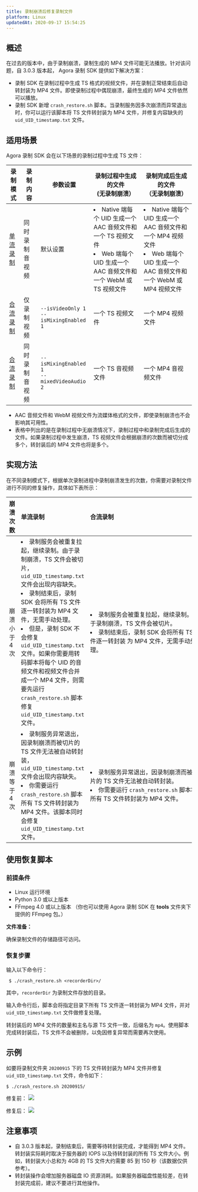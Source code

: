 ```yaml
---
title: 录制崩溃后修复录制文件
platform: Linux
updatedAt: 2020-09-17 15:54:25
---
```

## 概述

在过去的版本中，由于录制崩溃，录制生成的 MP4 文件可能无法播放。针对该问题，自 3.0.3 版本起， Agora 录制 SDK 提供如下解决方案：

- 录制 SDK 在录制过程中生成 TS 格式的视频文件，并在录制正常结束后自动转封装为 MP4 文件。即使录制过程中偶现崩溃，最终生成的 MP4 文件依然可以播放。
- 录制 SDK 新增 `crash_restore.sh` 脚本。当录制服务因多次崩溃而异常退出时，你可以运行该脚本将 TS 文件转封装为 MP4 文件，并修复内容缺失的 `uid_UID_timestamp.txt` 文件。

## 适用场景

Agora 录制 SDK 会在以下场景的录制过程中生成 TS 文件：

| 录制模式                                                     | 录制内容       | 参数设置                                    | 录制过程中生成的文件</br> (无录制崩溃）                           | 录制完成后生成的文件</br>（无录制崩溃）                           |
| ------------------------------------------------------------ | -------------- | ------------------------------------------- | ------------------------------------------------------------ | ------------------------------------------------------------ |
| [单流录制](https://docs.agora.io/cn/Recording/recording_individual_mode?platform=Linux) | 同时录制音视频 | 默认设置                                    | <li>Native 端每个 UID 生成一个 AAC 音频文件和一个 TS 视频文件</li> <li>Web 端每个 UID 生成一个 AAC 音频文件和一个 WebM 或 TS 视频文件</li> | <li>Native 端每个 UID 生成一个 AAC 音频文件和一个 MP4 视频文件</li> <li>Web 端每个 UID 生成一个 AAC 音频文件和一个 WebM 或 MP4 视频文件</li> |
| [合流录制](https://docs.agora.io/cn/Recording/recording_composite_mode?platform=Linux) | 仅录制视频     | `--isVideoOnly 1`</br> `--isMixingEnabled 1`</br>   | 一个 TS 视频文件                                             | 一个 MP4 视频文件                                            |
| [合流录制](https://docs.agora.io/cn/Recording/recording_composite_mode?platform=Linux) | 同时录制音视频 | `--isMixingEnabled 1`</br> `--mixedVideoAudio 2`</br> | 一个 TS 音视频文件                                           | 一个 MP4 音视频文件                                          |
                                 

<div class="alert note"><ul><li>AAC 音频文件和 WebM 视频文件为流媒体格式的文件，即使录制崩溃也不会影响其可用性。</li><li>表格中列出的是在录制过程中无崩溃情况下，录制过程中和录制完成后生成的文件。如果录制过程中发生崩溃，TS 视频文件会根据崩溃的次数而被切分成多个，转封装后的 MP4 文件也将是多个。</li></ul></div>

## 实现方法

在不同录制模式下，根据单次录制进程中录制崩溃发生的次数，你需要对录制文件进行不同的修复操作，具体如下表所示：

| 崩溃次数    | 单流录制                                                     | <span style="white-space:nowrap;">合流录制&emsp;&emsp;&emsp;&emsp;&emsp;&emsp;&emsp;&emsp;&emsp;&emsp;&emsp;&emsp;&emsp;&emsp;&emsp;</span>                                                    |
| :---------- | :----------------------------------------------------------- | :----------------------------------------------------------- |
| 崩溃小于 4 次 </br>| <li>录制服务会被重复拉起，继续录制。由于录制崩溃，TS 文件会被切片，`uid_UID_timestamp.txt` 文件会出现内容缺失。</li><li>录制结束后，录制 SDK 会将所有 TS 文件逐一转封装为 MP4 文件，无需手动处理。</li><li>但是，录制 SDK 不会修复 `uid_UID_timestamp.txt` 文件。如果你需要用转码脚本将每个 UID 的音频文件和视频文件合并成一个 MP4 文件，则需要先运行 `crash_restore.sh` 脚本修复 `uid_UID_timestamp.txt` 文件。</li> | <li>录制服务会被重复拉起，继续录制。由于录制崩溃，TS 文件会被切片。</li><li>录制结束后，录制 SDK 会将所有 TS 文件逐一转封装 为 MP4 文件，无需手动处理。</li> |
| 崩溃等于 4 次 </br>| <li>录制服务异常退出，因录制崩溃而被切片的 TS 文件无法被自动转封装，`uid_UID_timestamp.txt` 文件会出现内容缺失。</li><li>你需要运行 `crash_restore.sh` 脚本所有 TS 文件转封装为 MP4 文件。该脚本同时会修复 `uid_UID_timestamp.txt` 文件。</li> | <li>录制服务异常退出，因录制崩溃而被切片的 TS 文件无法被自动转封装。</li><li>你需要运行 `crash_restore.sh` 脚本将所有 TS 文件转封装为 MP4 文件。</li> |

## 使用恢复脚本

### 前提条件

- Linux 运行环境
- Python 3.0 或以上版本
- FFmpeg 4.0 或以上版本 （你也可以使用 Agora 录制 SDK 在 **tools** 文件夹下提供的 FFmpeg 包。）

**文件准备：**

确保录制文件的存储路径可访问。

### 恢复步骤

输入以下命令行：

```
 $ ./crash_restore.sh <recorderDir>/
```

其中，`recorderDir` 为录制文件存放的目录。

输入命令行后，脚本会将指定目录下所有 TS 文件逐一转封装为 MP4 文件，并对 `uid_UID_timestamp.txt` 文件做修复处理。

转封装后的 MP4 文件的数量和主名与源 TS 文件一致，后缀名为 `mp4`。使用脚本完成转封装后，TS 文件不会被删除，以免因修复异常而需要再次使用。

## 示例

如要将录制文件夹 `20200915` 下的 TS 文件转封装为 MP4 文件并修复 `uid_UID_timestamp.txt` 文件，命令如下：

```
$ ./crash_restore.sh 20200915/
```

修复前：
![](https://web-cdn.agora.io/docs-files/1600314197717)

修复后：
![](https://web-cdn.agora.io/docs-files/1600314313477)

## 注意事项

- 自 3.0.3 版本起，录制结束后，需要等待转封装完成，才能得到 MP4 文件。转封装实际耗时取决于服务器的 IOPS 以及待转封装的所有 TS 文件大小。例如，转封装大小总和为 4GB 的 TS 文件大约需要 85 到 150 秒（该数据仅供参考）。
- 转封装操作会增加服务器磁盘 IO 资源消耗。如果服务器磁盘性能较差，在转封装完成前，建议不要进行其他操作。